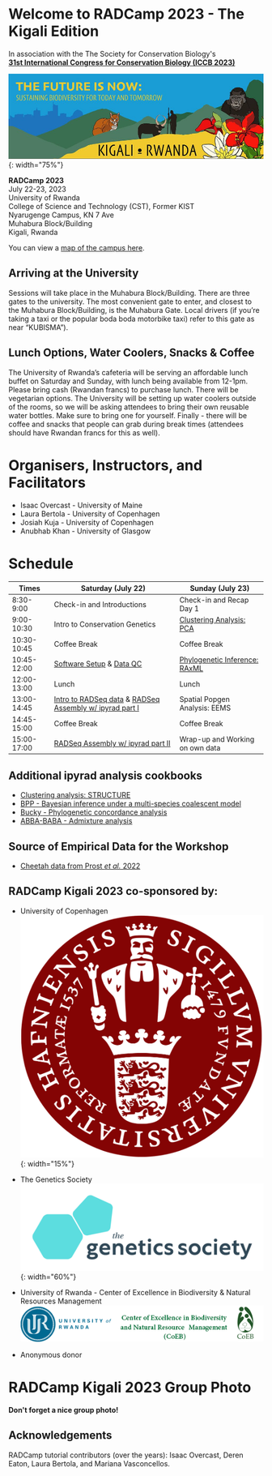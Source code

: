 # Welcome to RADCamp 2023 - The Kigali Edition

In association with the The Society for Conservation Biology's<br>
[**31st International Congress for Conservation Biology (ICCB 2023)**](https://conbio.org/mini-sites/iccb-2023/)  

![ICCB 2023](images/ICCB2023-logo.jpg){: width="75%"}  

**RADCamp 2023**<br>
July 22-23, 2023  
University of Rwanda  
College of Science and Technology (CST), Former KIST  
Nyarugenge Campus, KN 7 Ave  
Muhabura Block/Building  
Kigali, Rwanda

You can view a [map of the campus here](https://cst.ur.ac.rw/IMG/pdf/ur_nyarugenge_campus_map_eighth_version_.pdf). 

## Arriving at the University
Sessions will take place in the Muhabura Block/Building. There are three gates
to the university. The most convenient gate to enter, and closest to
the Muhabura Block/Building, is the Muhabura Gate. Local drivers (if you’re
taking a taxi or the popular boda boda motorbike taxi) refer to this gate as near
“KUBISMA”). 

## Lunch Options,  Water Coolers, Snacks & Coffee
The University of Rwanda’s cafeteria will be serving an affordable lunch buffet
on Saturday and Sunday, with lunch being available from 12-1pm. Please bring
cash (Rwandan francs) to purchase lunch. There will be vegetarian options. The
University will be setting up water coolers outside of the rooms, so we will be
asking attendees to bring their own reusable water bottles. Make sure to bring
one for yourself. Finally - there will be coffee and snacks that people can grab
during break times (attendees should have Rwandan francs for this as well).

# Organisers, Instructors, and Facilitators

  - Isaac Overcast - University of Maine
  - Laura Bertola - University of Copenhagen
  - Josiah Kuja - University of Copenhagen
  - Anubhab Khan - University of Glasgow

# Schedule

Times       | Saturday (July 22) | Sunday (July 23) |
-----       | ------------------ | ---------------- | 
8:30-9:00   | Check-in and Introductions | Check-in and Recap Day 1 |
9:00-10:30  | Intro to Conservation Genetics | [Clustering Analysis: PCA](PCA_API.md) |
10:30-10:45 | Coffee Break | Coffee Break |
10:45-12:00 | [Software Setup](setup.md) & [Data QC](data_QC.md) | [Phylogenetic Inference: RAxML](RAxML_API.md) |
12:00-13:00 | Lunch | Lunch |
13:00-14:45 | [Intro to RADSeq data](./radseq-intro) & [RADSeq Assembly w/ ipyrad part I](ipyrad-CLI-FullTutorial.md) | Spatial Popgen Analysis: EEMS |
14:45-15:00 | Coffee Break | Coffee Break |
15:00-17:00 | [RADSeq Assembly w/ ipyrad part II](ipyrad-CLI-FullTutorial.md) | Wrap-up and Working on own data |

## Additional ipyrad analysis cookbooks

* [Clustering analysis: STRUCTURE](05_STRUCTURE_API.md)
* [BPP - Bayesian inference under a multi-species coalescent model](https://nbviewer.jupyter.org/github/dereneaton/ipyrad/blob/master/tests/cookbook-bpp-species-delimitation.ipynb)
* [Bucky - Phylogenetic concordance analysis](https://nbviewer.jupyter.org/github/dereneaton/ipyrad/blob/master/tests/cookbook-bucky.ipynb)
* [ABBA-BABA - Admixture analysis](https://nbviewer.jupyter.org/github/dereneaton/ipyrad/blob/master/tests/cookbook-abba-baba.ipynb)

## Source of Empirical Data for the Workshop
* [Cheetah data from Prost *et al.* 2022](https://onlinelibrary.wiley.com/doi/10.1111/mec.16577)

## RADCamp Kigali 2023 co-sponsored by:

* University of Copenhagen <br>
![The Heller Group @ University of Copenhagen](images/KU-logo.png){: width="15%"}
 
* The Genetics Society <br>
![The Genetics Society](images/GeneticsSociety.png){: width="60%"}

* University of Rwanda - Center of Excellence in Biodiversity & Natural Resources Management <br>
![University of Rwanda Center of Excellence in Biodiversity and Natural Resources Management](images/URwanda-CoEB.png)

* Anonymous donor

# RADCamp Kigali 2023 Group Photo

**Don't forget a nice group photo!**

## Acknowledgements
RADCamp tutorial contributors (over the years): Isaac Overcast, Deren Eaton,
Laura Bertola, and Mariana Vasconcellos.
